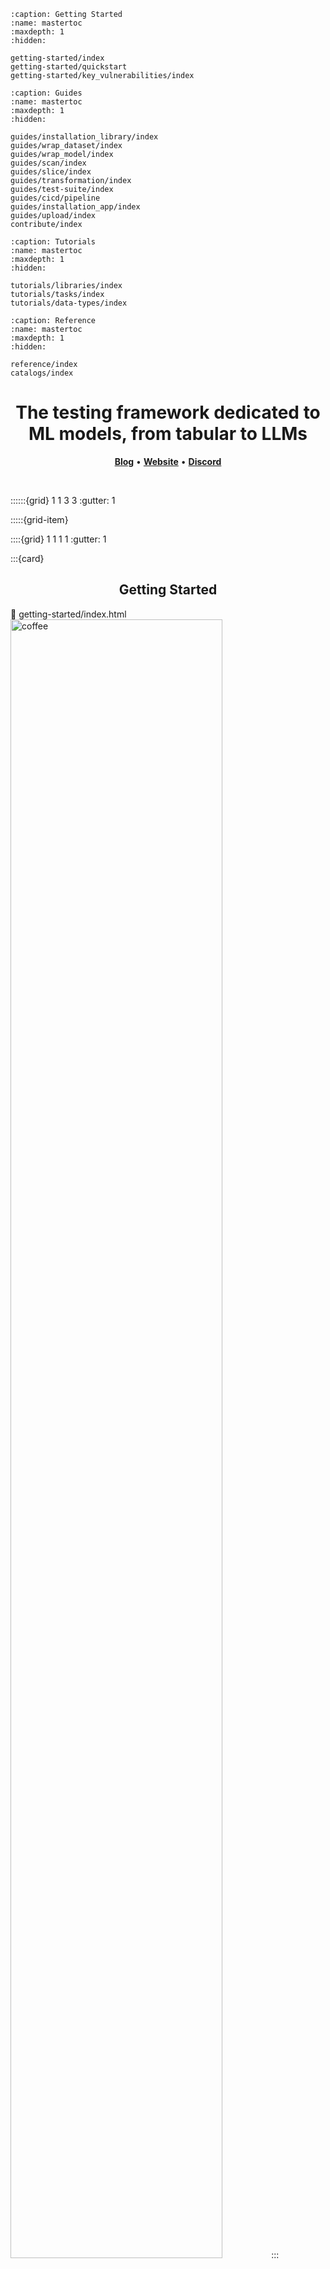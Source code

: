```{toctree}
:caption: Getting Started
:name: mastertoc
:maxdepth: 1
:hidden:

getting-started/index
getting-started/quickstart
getting-started/key_vulnerabilities/index
```

```{toctree}
:caption: Guides
:name: mastertoc
:maxdepth: 1
:hidden:

guides/installation_library/index
guides/wrap_dataset/index
guides/wrap_model/index
guides/scan/index
guides/slice/index
guides/transformation/index
guides/test-suite/index
guides/cicd/pipeline
guides/installation_app/index
guides/upload/index
contribute/index
```

```{toctree}
:caption: Tutorials
:name: mastertoc
:maxdepth: 1
:hidden:

tutorials/libraries/index
tutorials/tasks/index
tutorials/data-types/index
```

```{toctree}
:caption: Reference
:name: mastertoc
:maxdepth: 1
:hidden:

reference/index
catalogs/index
```

<h1 align="center" weight='300' style="color: var(--sd-color-card-text);" >The testing framework dedicated to  ML models, from tabular to LLMs</h1>
<p align="center"> 
   <a href="https://www.giskard.ai/knowledge-categories/blog/?utm_source=github&utm_medium=github&utm_campaign=github_readme&utm_id=readmeblog"><b>Blog</b></a> &bull;  
  <a href="https://www.giskard.ai/?utm_source=github&utm_medium=github&utm_campaign=github_readme&utm_id=readmeblog"><b>Website</b></a> &bull;
  <a href="https://gisk.ar/discord"><b>Discord</b></a>
 </p>
<br />


::::::{grid} 1 1 3 3
:gutter: 1

:::::{grid-item}

::::{grid} 1 1 1 1
:gutter: 1

:::{card} <h2><center> Getting Started </center></h2>
:link: getting-started/index.html
&nbsp;&nbsp;&nbsp;&nbsp;&nbsp;&nbsp;<img src="assets/intro/coffee.png" alt="coffee" width="82%">
:::

:::{card} <h2><center> API Reference </center></h2>
:link: reference/index.html
<img src="assets/intro/Giskard_Turtle_Computer.png" alt="test" width="100%">
::::

:::::

:::::{grid-item}

::::{grid} 1 1 1 1
:gutter: 1

:::{card} <h2><center> User Guide </center></h2>
:link: guides/index.html

&nbsp;&nbsp;&nbsp;&nbsp;&nbsp;&nbsp;<img src="assets/intro/ninja.png" alt="ninja" width="78.5%">
:::

:::{card} <h2><center> Tutorials </center></h2>
:link: tutorials/index.html
&nbsp;&nbsp;&nbsp;&nbsp;&nbsp;&nbsp;&nbsp;&nbsp;&nbsp;<img src="assets/intro/test_turtle.png" alt="hey" width="95%">
::::

:::::

:::::{grid-item}

::::{grid} 1 1 1 1
:gutter: 1

:::{card} <h2><center> Catalogs </center></h2>
:link: catalogs/index.html

&nbsp;&nbsp;&nbsp;&nbsp;&nbsp;&nbsp;<img src="assets/intro/Giskard_Turtle_SK8.png" alt="ninja" width="86%">
:::

:::{card} <h2><center> Contribute </center></h2>
:link: contribute/index.html
&nbsp;&nbsp;&nbsp;&nbsp;&nbsp;&nbsp;&nbsp;&nbsp;&nbsp;<img src="assets/intro/hey.png" alt="hey" width="72%">
::::

:::::
::::::
